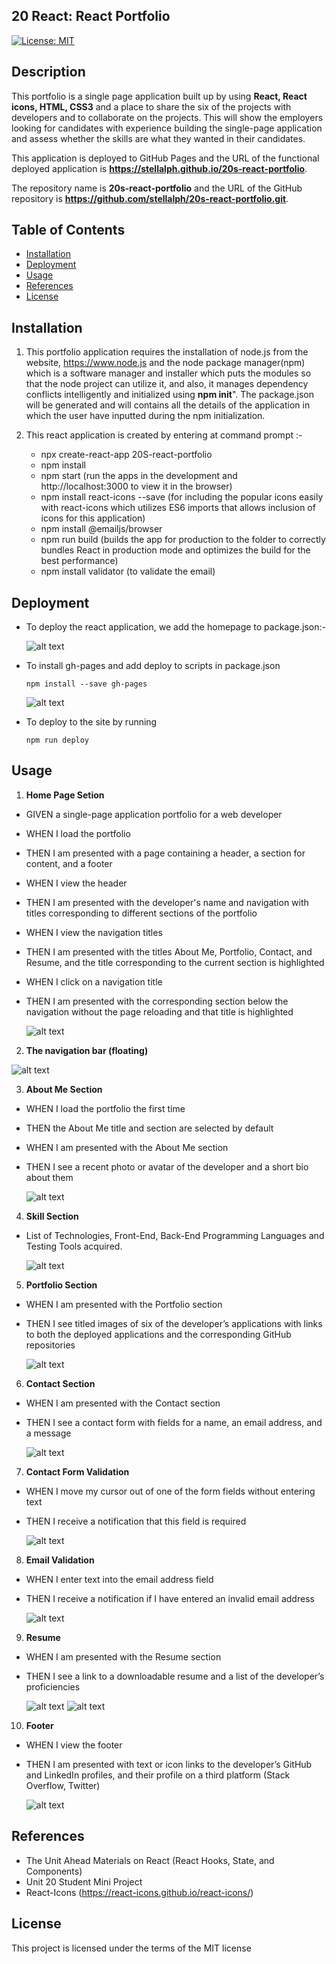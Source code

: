 ## 20 React: React Portfolio

[![License: MIT](https://img.shields.io/badge/License-MIT-yellow.svg)](https://opensource.org/licenses/MIT)

## Description

This portfolio is a single page application built up by using **React, React icons, HTML, CSS3** and a place to share the six of the projects with developers and to collaborate on the projects.
This will show the employers looking for candidates with experience building the single-page application and assess whether the skills are what they wanted in their candidates.

This application is deployed to GitHub Pages and the URL of the functional deployed application is **https://stellalph.github.io/20s-react-portfolio**.

The repository name is **20s-react-portfolio** and the URL of the GitHub repository is **https://github.com/stellalph/20s-react-portfolio.git**.

## Table of Contents

- [Installation](#installation)
- [Deployment](#deployment)
- [Usage](#usage)
- [References](#references)
- [License](#license)

## Installation

1.  This portfolio application requires the installation of node.js from the website, https://www.node.js and the node package manager(npm) which is a software manager and installer which puts the modules so that the node project can utilize it, and also, it manages dependency conflicts intelligently and initialized using **npm init**". The package.json will be generated and will contains all the details of the application in which the user have inputted during the npm initialization.

2.  This react application is created by entering at command prompt :-

    - npx create-react-app 20S-react-portfolio
    - npm install
    - npm start (run the apps in the development and http://localhost:3000 to view it in the browser)
    - npm install react-icons --save (for including the popular icons easily with react-icons which utilizes ES6 imports that allows inclusion of icons    for this application)
    - npm install @emailjs/browser
    - npm run build (builds the app for production to the folder to correctly bundles React in production mode and optimizes the build for the best performance)
    - npm install validator (to validate the email)
 
## Deployment

- To deploy the react application, we add the homepage to package.json:-

  ![alt text](./src/assets/img00.png)

- To install gh-pages and add deploy to scripts in package.json

  ```
  npm install --save gh-pages
  ```

  ![alt text](./src/assets/img02.png)

- To deploy to the site by running

  ```
  npm run deploy
  ```

## Usage

1.  **Home Page Setion**

- GIVEN a single-page application portfolio for a web developer
- WHEN I load the portfolio
- THEN I am presented with a page containing a header, a section for content, and a footer
- WHEN I view the header
- THEN I am presented with the developer's name and navigation with titles corresponding to different sections of the portfolio
- WHEN I view the navigation titles
- THEN I am presented with the titles About Me, Portfolio, Contact, and Resume, and the title corresponding to the current section is highlighted
- WHEN I click on a navigation title
- THEN I am presented with the corresponding section below the navigation without the page reloading and that title is highlighted

  ![alt text](./src/assets/img03.jpg)

2.  **The navigation bar (floating)**

  ![alt text](./src/assets/img13fnav.png)

3.  **About Me Section**

- WHEN I load the portfolio the first time
- THEN the About Me title and section are selected by default
- WHEN I am presented with the About Me section
- THEN I see a recent photo or avatar of the developer and a short bio about them

    ![alt text](./src/assets/img04.jpg)

4.  **Skill Section**

- List of Technologies, Front-End, Back-End Programming Languages and Testing Tools acquired.

  ![alt text](./src/assets/img05.jpg)

5.  **Portfolio Section**

- WHEN I am presented with the Portfolio section
- THEN I see titled images of six of the developer’s applications with links to both the deployed applications and the corresponding GitHub repositories

  ![alt text](./src/assets/img06.jpg)

6.  **Contact Section**

- WHEN I am presented with the Contact section
- THEN I see a contact form with fields for a name, an email address, and a message

  ![alt text](./src/assets/img10.jpg)

7.  **Contact Form Validation**

- WHEN I move my cursor out of one of the form fields without entering text
- THEN I receive a notification that this field is required

  ![alt text](./src/assets/img17.jpg)

8.  **Email Validation**

- WHEN I enter text into the email address field
- THEN I receive a notification if I have entered an invalid email address

  ![alt text](./src/assets/img16ve.png)

9.  **Resume**

- WHEN I am presented with the Resume section
- THEN I see a link to a downloadable resume and a list of the developer’s proficiencies

  ![alt text](./src/assets/img08.png)
  ![alt text](./src/assets/img09.jpg)

10. **Footer**

- WHEN I view the footer
- THEN I am presented with text or icon links to the developer’s GitHub and LinkedIn profiles, and their profile on a third platform (Stack Overflow, Twitter)

  ![alt text](./src/assets/img18.png)

## References

- The Unit Ahead Materials on React (React Hooks, State, and Components)
- Unit 20 Student Mini Project
- React-Icons (https://react-icons.github.io/react-icons/)

## License

This project is licensed under the terms of the MIT license
